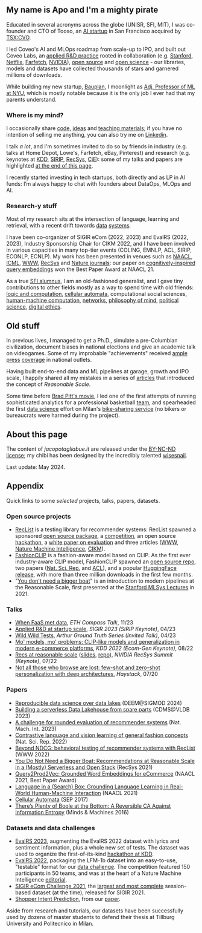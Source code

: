 ## My name is Apo and I'm a mighty pirate

Educated in several acronyms across the globe (UNISR, SFI, MIT), I was co-founder and CTO of Tooso, an [AI startup](https://www.gartner.com/en/documents/3913700/cool-vendors-in-digital-commerce) in San Francisco acquired by [TSX:CVO](https://www.coveo.com/en/company/news-releases/2019/coveo-acquires-tooso).

I led Coveo's AI and MLOps roadmap from scale-up to IPO, and built out Coveo Labs, an [applied R&D practice](https://medium.com/the-techlife/applied-research-at-reasonable-scale-8a74d2beed89) rooted in collaboration (e.g. [Stanford](https://www.nature.com/articles/s41598-022-23052-9), [Netflix](https://arxiv.org/pdf/2303.11761.pdf), [Farfetch](https://aclanthology.org/2022.ecnlp-1.22/), [NVIDIA](https://rdcu.be/c4dXy)), [open source](https://github.com/jacopotagliabue) and [open science](https://github.com/coveooss/SIGIR-ecom-data-challenge) - our libraries, models and datasets have collected thousands of stars and garnered millions of downloads.

While building my new startup, [Bauplan](https://www.bauplanlabs.com/), I moonlight as [Adj. Professor of ML at NYU](https://github.com/jacopotagliabue/MLSys-NYU-2022), which is mostly notable because it is the only job I ever had that my parents understand.

### Where is my mind?

I occasionally share [code](https://github.com/jacopotagliabue), [ideas](https://scholar.google.com/citations?user=NDX19U0AAAAJ&hl=en) and [teaching materials](https://github.com/jacopotagliabue/MLSys-NYU-2022); if you have no intention of selling me anything, you can also try me on [Linkedin](https://www.linkedin.com/in/jacopotagliabue/).

I talk _a lot_, and I'm sometimes invited to do so by friends in industry (e.g. talks at Home Depot, Lowe's, Farfetch, eBay, Pinterest) and research (e.g. keynotes at [KDD](public/ADKDD_talk_Aug_2023.pdf), [SIRIP](public/SIRIP_2023_keynote.pdf), [RecSys](https://orsum.inesctec.pt/orsum2023/keynote.php), [CiE](public/are_we_there_yet.pdf)): some of my talks and papers are highlighted [at the end of this page](#appendix).

I recently started investing in tech startups, both directly and as LP in AI funds: I’m always happy to chat with founders about DataOps, MLOps and AI.

### Research-y stuff

Most of my research sits at the intersection of language, learning and retrieval, with a recent drift towards [data](https://arxiv.org/pdf/2404.13682) [systems](https://arxiv.org/abs/2308.05368).

I have been co-organizer of SIGIR eCom (2022, 2023) and EvalRS (2022, 2023), Industry Sponsorship Chair for CIKM 2022, and I have been involved in various capacities in many top-tier events (COLING, EMNLP, ACL, SIRIP, ECONLP, ECNLP). My work has been presented in venues such as [NAACL](https://aclanthology.org/2021.naacl-main.348/), [ICML](https://arxiv.org/abs/2402.05863), [WWW](https://arxiv.org/abs/2111.09963), [RecSys](https://dl.acm.org/doi/10.1145/3383313.3411477) and [Nature journals](https://www.nature.com/articles/s41598-022-23052-9): our paper on [cognitively-inspired query embeddings](https://aclanthology.org/2021.naacl-industry.20/) won the Best Paper Award at NAACL 21.

As a true [SFI alumnus](https://www.santafe.edu/engage/learn/alumni/jacopo-tagliabue), I am an old-fashioned generalist, and I gave tiny contributions to other fields mostly as a way to spend time with old friends: [logic and computation](https://academic.oup.com/logcom/article-abstract/32/6/1129/6548838?redirectedFrom=fulltext), [cellular automata](https://philpapers.org/archive/BERTPO-77.pdf), computational social sciences, [human-machine computation](https://www.humancomputation.com/2019/assets/papers/113.pdf), [networks](https://appliednetsci.springeropen.com/articles/10.1007/s41109-017-0029-0), [philosophy of mind](https://link.springer.com/article/10.1007/s11023-013-9332-4), [political science](https://www.tandfonline.com/doi/full/10.1080/23248823.2023.2175124), [digital ethics](https://link.springer.com/article/10.1007/s11023-023-09644-y).

## Old stuff

In previous lives, I managed to get a Ph.D., simulate a pre-Columbian civilization, document biases in national elections and give an academic talk on videogames. Some of my improbable "achievements" received [ample](http://milano.corriere.it/milano/notizie/cronaca/13_settembre_18/ciclobby-censimento-biciclette-mobilita-sostenibile-2223163930809.shtml) [press](public/il_foglio_02_2023.pdf) [coverage](public/isport_gazzetta.pdf) in national outlets. 

Having built end-to-end data and ML pipelines at garage, growth and IPO scale, I happily shared all my mistakes in a series of [articles](https://towardsdatascience.com/tagged/mlops-without-much-ops) that introduced the concept of _Reasonable Scale_.

Some time before [Brad Pitt's movie](https://en.wikipedia.org/wiki/Moneyball_(film)), I led one of the first attempts of running sophisticated analytics for a professional basketball [team](http://www.olimpiamilano.com/en/), and spearheaded the first [data science](https://vimeo.com/74664341) effort on Milan's [bike-sharing service](public/PedalaMi.pdf) (no bikers or bureaucrats were harmed during the project).

## About this page

The content of _jacopotagliabue.it_ are released under the [BY-NC-ND license](https://creativecommons.org/licenses/by-nc-nd/3.0/); my chibi has been designed by the incredibly talented [wisesnail](https://www.instagram.com/wisesnail/?hl=en). 

Last update: May 2024. 

## Appendix

Quick links to some _selected_ projects, talks, papers, datasets.

### Open source projects

* [RecList](http://reclist.io/) is a testing library for recommender systems: RecList spawned a sponsored [open source package](https://github.com/jacopotagliabue/reclist), a [competition](https://reclist.io/cikm2022-cup/), an open source [hackathon](https://github.com/RecList/evalRS-KDD-2023), a [white paper on evaluation](https://arxiv.org/pdf/2304.10621.pdf) and three articles ([WWW](https://dl.acm.org/doi/abs/10.1145/3487553.3524215), [Nature Machine Intelligence](https://www.nature.com/articles/s42256-022-00606-0), [CIKM](https://ceur-ws.org/Vol-3318/keynote3.pdf)).
* [FashionCLIP](https://huggingface.co/patrickjohncyh/fashion-clip) is a fashion-aware model based on CLIP. As the first ever industry-aware CLIP model, FashionCLIP spawned an [open source repo](https://github.com/patrickjohncyh/fashion-clip), two papers ([Nat. Sci. Rep.](https://www.nature.com/articles/s41598-022-23052-9) and [ACL](https://aclanthology.org/2022.ecnlp-1.22/)), and a popular [HuggingFace release](https://huggingface.co/patrickjohncyh/fashion-clip), with more than three million downloads in the first few months. 
* "[You don't need a bigger boat](https://github.com/jacopotagliabue/you-dont-need-a-bigger-boat)" is an introduction to modern pipelines at the Reasonable Scale, first presented at the [Stanford MLSys Lectures](https://www.youtube.com/watch?v=Ndxpo4PeEms) in 2021.

### Talks

* [When FaaS met data](https://systems.ethz.ch/research/compass/when_faas_met_data.html), _ETH Compass Talk_, 11/23
* [Applied R&D at startup scale](public/SIRIP_2023_keynote.pdf), _SIGIR 2023 (SIRIP Keynote)_, 04/23
* [Wild Wild Tests](https://www.youtube.com/watch?v=EAjoTnyVGFs), _Arthur Ground Truth Series (Invited Talk)_, 04/23
* [Mo' models, mo' problems: CLIP-like models and generalization in modern e-commerce platforms](public/kdd_final_2022_keynote.pdf), _KDD 2022 (Ecom-Gen Keynote)_, 08/22
* [Recs at reasonable scale](https://youtu.be/9rouLchcC0k?t=147) ([slides](https://github.com/jacopotagliabue/recs-at-resonable-scale/blob/main/slides/NVIDIA_RECSYS_SUMMIT_JT.pdf), [repo](https://github.com/jacopotagliabue/recs-at-resonable-scale)), _NVIDIA RecSys Summit (Keynote)_, 07/22
* [Not all those who browse are lost: few-shot and zero-shot personalization with deep architectures](https://www.youtube.com/watch?v=PFfSiE4CGPY), _Haystack_, 07/20

### Papers

* [Reproducible data science over data lakes](https://arxiv.org/pdf/2404.13682) (DEEM@SIGMOD 2024)
* [Building a serverless Data Lakehouse from spare parts](https://arxiv.org/pdf/2308.05368.pdf) (CDMS@VLDB 2023)
* [A challenge for rounded evaluation of recommender systems](https://www.nature.com/articles/s42256-022-00606-0) (Nat. Mach. Int. 2023)
* [Contrastive language and vision learning of general fashion concepts](https://www.nature.com/articles/s41598-022-23052-9) (Nat. Sci. Rep. 2022)
* [Beyond NDCG: behavioral testing of recommender systems with RecList](https://dl.acm.org/doi/abs/10.1145/3487553.3524215) (WWW 2022)
* [You Do Not Need a Bigger Boat: Recommendations at Reasonable Scale in a (Mostly) Serverless and Open Stack](https://dl.acm.org/doi/abs/10.1145/3460231.3474604) (RecSys 2021)
* [Query2Prod2Vec: Grounded Word Embeddings for eCommerce](https://aclanthology.org/2021.naacl-industry.20/) (NAACL 2021, Best Paper Award)
* [Language in a (Search) Box: Grounding Language Learning in Real-World Human-Machine Interaction](https://aclanthology.org/2021.naacl-main.348/) (NAACL 2021)
* [Cellular Automata](https://plato.stanford.edu/entries/cellular-automata/) (SEP 2017) 
* [There’s Plenty of Boole at the Bottom: A Reversible CA Against Information Entropy](https://philpapers.org/archive/BERTPO-77.pdf) (Minds & Machines 2016)

### Datasets and data challenges

* [EvalRS 2023](https://github.com/RecList/evalRS-KDD-2023), augmenting the EvalRS 2022 dataset with lyrics and sentiment information, plus a whole new set of tests. The dataset was used to organize the first-of-its-kind [hackathon at KDD](https://arxiv.org/pdf/2304.07145.pdf).
* [EvalRS 2022](https://github.com/RecList/evalRS-CIKM-2022/blob/main/README.md), packaging the LFM-1b dataset into an easy-to-use, "testable" format for our [data challenge](https://arxiv.org/abs/2207.05772). The competition featured 150 participants in 50 teams, and was at the heart of a Nature Machine Intelligence [editorial](https://www.nature.com/articles/s42256-023-00631-7).
* [SIGIR eCom Challenge 2021](https://github.com/coveooss/SIGIR-ecom-data-challenge), the [largest and most complete](https://arxiv.org/abs/2104.09423) session-based dataset (at the time), released for SIGIR 2021.
* [Shopper Intent Prediction](https://github.com/coveooss/shopper-intent-prediction-nature-2020), from our [paper](https://www.nature.com/articles/s41598-020-73622-y.epdf?sharing_token=tydJezcxTZvP8cNEDsAKn9RgN0jAjWel9jnR3ZoTv0NoB1nwg3Wgf_mP0ktAdV_HGxUxXaNdBCErP1Zck0ibhFGwRrt0xq-Uy2wNz5DkwbFN44Mxzwb3WdN593RbqBFNucB9hEgd3EFvTZaqO9reUDDlh-mybSw5d1-G04RfdBQ%3D).

Aside from research and tutorials, our datasets have been successfully used by dozens of master students to defend their thesis at Tillburg University and Politecnico in Milan.
